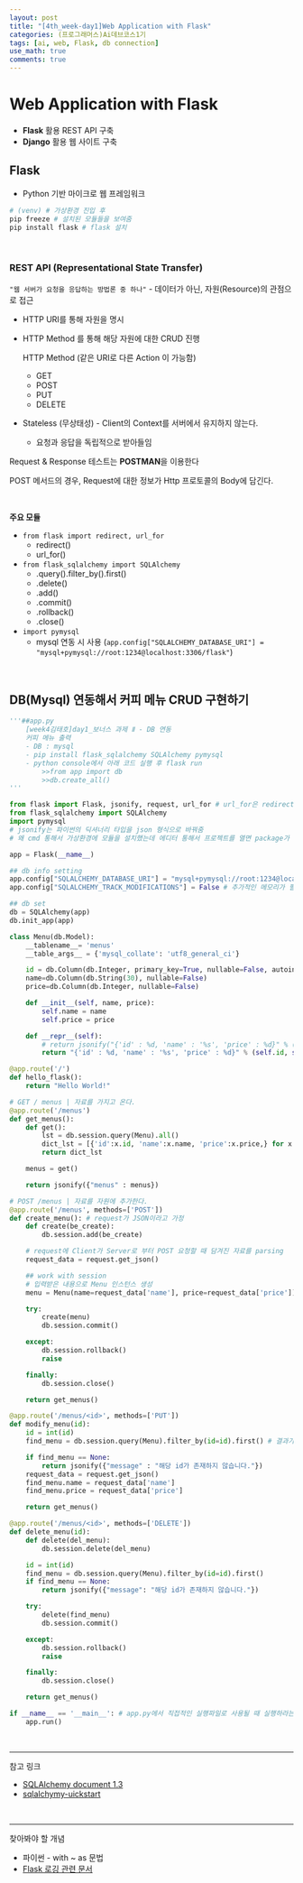 ```yaml
---
layout: post
title: "[4th_week-day1]Web Application with Flask"
categories: (프로그래머스)Ai데브코스1기
tags: [ai, web, Flask, db connection]
use_math: true
comments: true
---
```


# Web Application with Flask

- **Flask** 활용 REST API 구축
- **Django** 활용 웹 사이트 구축

## Flask

- Python 기반 마이크로 웹 프레임워크

```python
# (venv) # 가상환경 진입 후
pip freeze # 설치된 모듈들을 보여줌
pip install flask # flask 설치
```

<br>

### REST API (Representational State Transfer)

`"웹 서버가 요청을 응답하는 방법론 중 하나"` - 데이터가 아닌, 자원(Resource)의 관점으로 접근

- HTTP URI를 통해 자원을 명시
- HTTP Method 를 통해 해당 자원에 대한 CRUD 진행

  HTTP Method (같은 URI로 다른 Action 이 가능함)

  - GET
  - POST
  - PUT
  - DELETE

- Stateless (무상태성) - Client의 Context를 서버에서 유지하지 않는다.
  - 요청과 응답을 독립적으로 받아들임

Request & Response 테스트는 **POSTMAN**을 이용한다

POST 메서드의 경우, Request에 대한 정보가 Http 프로토콜의 Body에 담긴다.

<br>

**주요 모듈**

- `from flask import redirect, url_for`
  - redirect()
  - url_for()
- `from flask_sqlalchemy import SQLAlchemy`
  - .query().filter_by().first()
  - .delete()
  - .add()
  - .commit()
  - .rollback()
  - .close()
- `import pymysql`
  - mysql 연동 시 사용 (`app.config["SQLALCHEMY_DATABASE_URI"] = "mysql+pymysql://root:1234@localhost:3306/flask"`)

<br>

## DB(Mysql) 연동해서 커피 메뉴 CRUD 구현하기

```python
'''##app.py
    [week4김태호]day1_보너스 과제 Ⅱ - DB 연동
    커피 메뉴 출력
    - DB : mysql
    - pip install flask_sqlalchemy SQLAlchemy pymysql
    - python console에서 아래 코드 실행 후 flask run
        >>from app import db
        >>db.create_all()
'''

from flask import Flask, jsonify, request, url_for # url_for은 redirect 시 사용
from flask_sqlalchemy import SQLAlchemy
import pymysql
# jsonify는 파이썬의 딕셔너리 타입을 json 형식으로 바꿔줌
# 왜 cmd 통해서 가상환경에 모듈을 설치했는데 에디터 통해서 프로젝트를 열면 package가 없다고 할까?

app = Flask(__name__)

## db info setting
app.config["SQLALCHEMY_DATABASE_URI"] = "mysql+pymysql://root:1234@localhost:3306/flask"
app.config["SQLALCHEMY_TRACK_MODIFICATIONS"] = False # 추가적인 메모리가 필요한 기능이므로 꺼둔다.

## db set
db = SQLAlchemy(app)
db.init_app(app)

class Menu(db.Model):
    __tablename__= 'menus'
    __table_args__ = {'mysql_collate': 'utf8_general_ci'}

    id = db.Column(db.Integer, primary_key=True, nullable=False, autoincrement=True)
    name=db.Column(db.String(30), nullable=False)
    price=db.Column(db.Integer, nullable=False)

    def __init__(self, name, price):
        self.name = name
        self.price = price

    def __repr__(self):
        # return jsonify("{'id' : %d, 'name' : '%s', 'price' : %d}" % (self.id, self.name, self.price))
        return "{'id' : %d, 'name' : '%s', 'price' : %d}" % (self.id, self.name, self.price)

@app.route('/')
def hello_flask():
    return "Hello World!"

# GET / menus | 자료를 가지고 온다.
@app.route('/menus')
def get_menus():
    def get():
        lst = db.session.query(Menu).all()
        dict_lst = [{'id':x.id, 'name':x.name, 'price':x.price,} for x in lst]
        return dict_lst

    menus = get()

    return jsonify({"menus" : menus})

# POST /menus | 자료를 자원에 추가한다.
@app.route('/menus', methods=['POST'])
def create_menu(): # request가 JSON이라고 가정
    def create(be_create):
        db.session.add(be_create)

    # request에 Client가 Server로 부터 POST 요청할 때 담겨진 자료를 parsing
    request_data = request.get_json()

    ## work with session
    # 입력받은 내용으로 Menu 인스턴스 생성
    menu = Menu(name=request_data['name'], price=request_data['price'])

    try:
        create(menu)
        db.session.commit()

    except:
        db.session.rollback()
        raise

    finally:
        db.session.close()

    return get_menus()

@app.route('/menus/<id>', methods=['PUT'])
def modify_menu(id):
    id = int(id)
    find_menu = db.session.query(Menu).filter_by(id=id).first() # 결과가 없을 시 None 반환

    if find_menu == None:
        return jsonify({"message" : "해당 id가 존재하지 않습니다."})
    request_data = request.get_json()
    find_menu.name = request_data['name']
    find_menu.price = request_data['price']

    return get_menus()

@app.route('/menus/<id>', methods=['DELETE'])
def delete_menu(id):
    def delete(del_menu):
        db.session.delete(del_menu)

    id = int(id)
    find_menu = db.session.query(Menu).filter_by(id=id).first()
    if find_menu == None:
        return jsonify({"message": "해당 id가 존재하지 않습니다."})

    try:
        delete(find_menu)
        db.session.commit()

    except:
        db.session.rollback()
        raise

    finally:
        db.session.close()

    return get_menus()

if __name__ == '__main__': # app.py에서 직접적인 실행파일로 사용될 때 실행하라는 로직
    app.run()
```

<br>

---

참고 링크

- [SQLAlchemy document 1.3](https://docs.sqlalchemy.org/en/13/orm/session_basics.html)
- [sqlalchymy-uickstart](https://flask-sqlalchemy.palletsprojects.com/en/2.x/quickstart/)

<br>

---

찾아봐야 할 개념

- 파이썬 - with ~ as 문법
- [Flask 로깅 관련 문서](http://flask.pocoo.org/docs/1.0/logging/)
